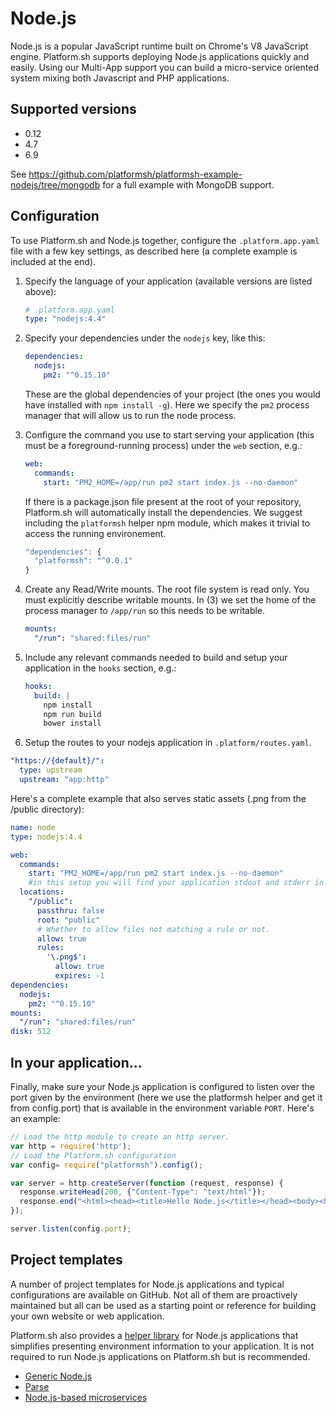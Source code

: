 # Node.js

Node.js is a popular JavaScript runtime built on Chrome's V8 JavaScript engine.
Platform.sh supports deploying Node.js applications quickly and easily. Using
our Multi-App support you can build a micro-service oriented system mixing both
Javascript and PHP applications.

## Supported versions

* 0.12
* 4.7
* 6.9

See https://github.com/platformsh/platformsh-example-nodejs/tree/mongodb for a
full example with MongoDB support.

## Configuration

To use Platform.sh and Node.js together, configure the ``.platform.app.yaml``
file with a few key settings, as described here (a complete example is included
at the end).

1. Specify the language of your application (available versions are listed above):

   ```yaml
   # .platform.app.yaml
   type: "nodejs:4.4"
   ```

2. Specify your dependencies under the `nodejs` key, like this:

   ```yaml
   dependencies:
     nodejs:
       pm2: "^0.15.10"
   ```

   These are the global dependencies of your project (the ones you would have
   installed with `npm install -g`). Here we specify the `pm2` process manager
   that will allow us to run the node process.

3. Configure the command you use to start serving your application (this must
   be a foreground-running process) under the `web` section, e.g.:

   ```yaml
   web:
     commands:
       start: "PM2_HOME=/app/run pm2 start index.js --no-daemon"
   ```

   If there is a package.json file present at the root of your repository,
   Platform.sh will automatically install the dependencies. We suggest including
   the `platformsh` helper npm module, which makes it trivial to access the
   running environement.

   ```javascript
   "dependencies": {
     "platformsh": "^0.0.1"
   }
   ```

4. Create any Read/Write mounts. The root file system is read only.
   You must explicitly describe writable mounts. In (3) we set the
   home of the process manager to `/app/run` so this needs to be writable.

   ```yaml
   mounts:
     "/run": "shared:files/run"
   ```

5. Include any relevant commands needed to build and setup your application in
   the `hooks` section, e.g.:

   ```yaml
   hooks:
     build: |
       npm install
       npm run build
       bower install
   ```

6. Setup the routes to your nodejs application in `.platform/routes.yaml`.

```yaml
"https://{default}/":
  type: upstream
  upstream: "app:http"
```

Here's a complete example that also serves static assets (.png from the /public directory):

```yaml
name: node
type: nodejs:4.4

web:
  commands:
    start: "PM2_HOME=/app/run pm2 start index.js --no-daemon"
    #in this setup you will find your application stdout and stderr in /app/run/logs
  locations:
    "/public":
      passthru: false
      root: "public"
      # Whether to allow files not matching a rule or not.
      allow: true
      rules:
        '\.png$':
          allow: true
          expires: -1
dependencies:
  nodejs:
    pm2: "^0.15.10"
mounts:
  "/run": "shared:files/run"
disk: 512
```

## In your application...
Finally, make sure your Node.js application is configured to listen over the
port given by the environment (here we use the platformsh helper and get it
from config.port) that is available in the environment variable ``PORT``.
Here's an example:

```javascript
// Load the http module to create an http server.
var http = require('http');
// Load the Platform.sh configuration
var config= require("platformsh").config();

var server = http.createServer(function (request, response) {
  response.writeHead(200, {"Content-Type": "text/html"});
  response.end("<html><head><title>Hello Node.js</title></head><body><h1><img src='public/js.png'>Hello Node.js</h1><h3>Platform configuration:</h3><pre>"+JSON.stringify(config, null, 4) + "</pre></body></html>");
});

server.listen(config.port);
```

## Project templates

A number of project templates for Node.js applications and typical configurations are available on GitHub.  Not all of them are proactively maintained but all can be used as a starting point or reference for building your own website or web application.

Platform.sh also provides a [helper library](https://github.com/platformsh/platformsh-nodejs-helper) for Node.js applications that simplifies presenting environment information to your application.  It is not required to run Node.js applications on Platform.sh but is recommended.
 
* [Generic Node.js](https://github.com/platformsh/platformsh-example-nodejs)
* [Parse](https://github.com/platformsh/platformsh-example-parseit)
* [Node.js-based microservices](https://github.com/platformsh/platformsh-example-nodejs-microservices)
